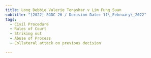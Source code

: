 ```yaml
---
title: Long Debbie Valerie Tenashar v Lim Fung Suan
subtitle: "[2022] SGDC 26 / Decision Date: 11\_February\_2022"
tags:
  - Civil Procedure
  - Rules of Court
  - Striking out
  - Abuse of Process
  - Collateral attack on previous decision

---
```

